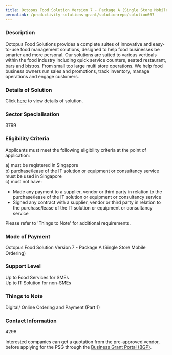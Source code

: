 ```yaml
---
title: Octopus Food Solution Version 7 - Package A (Single Store Mobile Ordering)
permalink: /productivity-solutions-grant/solutionrepo/solution667
---
```


### Description

Octopus Food Solutions provides a complete suites of innovative and easy-to-use food management solutions, designed to help food businesses be smarter and more personal. Our solutions are suited to various verticals within the food industry including quick service counters, seated restaurant, bars and bistros. From small too large multi store operations. We help food business owners run sales and promotions, track inventory, manage operations and engage customers.


### Details of Solution

Click <a href='Octopus Retail Management Pte Ltd' target='_blank' rel='noopener'>here</a> to view details of solution.

### Sector Specialisation

 3799 

### Eligibility Criteria

Applicants must meet the following eligibility criteria at the point of application:

a) must be registered in Singapore <br>
b) purchase/lease of the IT solution or equipment or consultancy service must be used in Singapore <br>
c) must not have:
- Made any payment to a supplier, vendor or third party in relation to the purchase/lease of the IT solution or equipment or consultancy service
- Signed any contract with a supplier, vendor or third party in relation to the purchase/lease of the IT solution or equipment or consultancy service

Please refer to 'Things to Note' for additional requirements.

### Mode of Payment
Octopus Food Solution Version 7 - Package A (Single Store Mobile Ordering)

### Support Level
Up to Food Services for SMEs <br>
Up to IT Solution for non-SMEs

### Things to Note
Digital/ Online Ordering and Payment (Part 1)

### Contact Information
4298

Interested companies can get a quotation from the pre-approved vendor, before applying for the PSG through the <a target='_blank' rel='noopener' href='https://www.businessgrants.gov.sg/'>Business Grant Portal (BGP)</a>.
